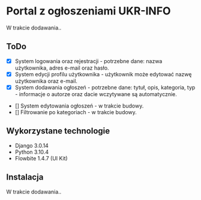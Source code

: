 # Portal z ogłoszeniami UKR-INFO
W trakcie dodawania..

## ToDo
- [x] System logowania oraz rejestracji - potrzebne dane: nazwa użytkownika, adres e-mail oraz hasło.
- [x] System edycji profilu użytkownika - użytkownik może edytować nazwę użytkownika oraz e-mail.
- [x] System dodawania ogłoszeń - potrzebne dane: tytuł, opis, kategoria, typ - informacje o autorze oraz dacie wczytywane są automatycznie.
- [] System edytowania ogłoszeń - w trakcie budowy.
- [] Filtrowanie po kategoriach - w trakcie budowy.

## Wykorzystane technologie
- Django 3.0.14 
- Python 3.10.4 
- Flowbite 1.4.7 (UI Kit)

## Instalacja
W trakcie dodawania..
